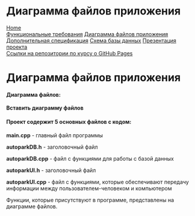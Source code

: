 # Диаграмма файлов приложения

[Home](../index.md)    
[Функциональные требования](functionalRequirements.md) 
[Диаграмма файлов приложения](applicationFileDiagram.md)
[Дополнительная спецификация](additionalSpecification.md)
[Схема базы данных](databaseSchema.md)
[Презентация проекта](projectPresentation.md)        
[Ссылки на репозитории по курсу о GitHub Pages](linksToRepositories.md)

# Диаграмма файлов приложения

#### Диаграмма файлов:
**Вставить диаграмму файлов**

#### Проект содержит 5 основных файлов с кодом:

**main.cpp** - главный файл программы

**autoparkDB.h** - заголовочный файл 

**autoparkDB.cpp** - файл с функциями для работы с базой данных

**autoparkUI.h** - заголовочный файл

**autoparkUI.cpp** - файл с функциями, которые обеспечивают передачу информации между пользователем-человеком и компьютером

Функции, которые присутствуют в программе, представлены на диаграмме файлов.

